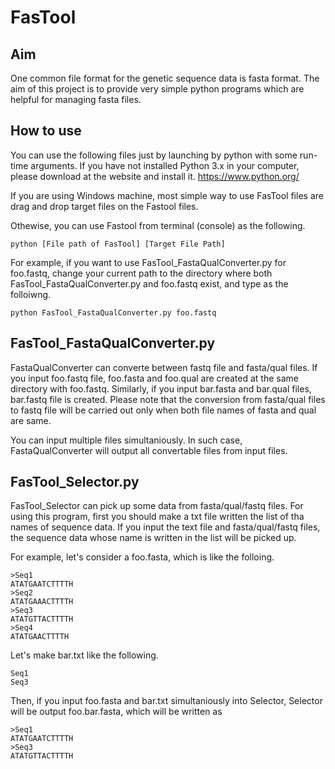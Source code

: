 # FasTool
## Aim
One common file format for the genetic sequence data is fasta format.
The aim of this project is to provide very simple python programs which are helpful for managing fasta files.

## How to use
You can use the following files just by launching by python with some run-time arguments.
If you have not installed Python 3.x in your computer, please download at the website and install it.
https://www.python.org/

If you are using Windows machine, most simple way to use FasTool files are drag and drop target files on the Fastool files.

Othewise, you can use Fastool from terminal (console) as the following.
```
python [File path of FasTool] [Target File Path]
```
For example, if you want to use FasTool_FastaQualConverter.py for foo.fastq, change your current path to the directory where both FasTool_FastaQualConverter.py and foo.fastq exist, and type as the folloiwng.
```
python FasTool_FastaQualConverter.py foo.fastq
```

## FasTool_FastaQualConverter.py
FastaQualConverter can converte between fastq file and fasta/qual files.
If you input foo.fastq file, foo.fasta and foo.qual are created at the same directory with foo.fastq.
Similarly, if you input bar.fasta and bar.qual files, bar.fastq file is created. Please note that the conversion from fasta/qual files to fastq file will be carried out only when both file names of fasta and qual are same.

You can input multiple files simultaniously. In such case, FastaQualConverter will output all convertable files from input files.

## FasTool_Selector.py
FasTool_Selector can pick up some data from fasta/qual/fastq files.
For using this program, first you should make a txt file written the list of tha names of sequence data.
If you input the text file and fasta/qual/fastq files, the sequence data whose name is written in the list will be picked up.

For example, let's consider a foo.fasta, which is like the folloing.
```
>Seq1
ATATGAATCTTTTH
>Seq2
ATATGAAACTTTTH
>Seq3
ATATGTTACTTTTH
>Seq4
ATATGAACTTTTH
```
Let's make bar.txt like the following.
```
Seq1
Seq3
```
Then, if you input foo.fasta and bar.txt simultaniously into Selector, Selector will be output foo.bar.fasta, which will be written as
```
>Seq1
ATATGAATCTTTTH
>Seq3
ATATGTTACTTTTH
```
